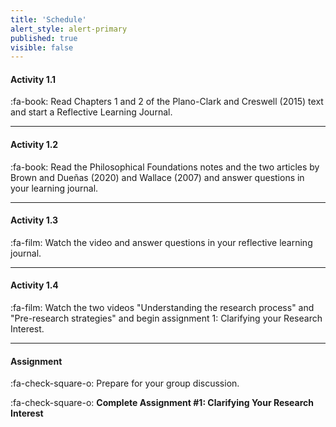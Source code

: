 ```yaml
---
title: 'Schedule'
alert_style: alert-primary
published: true
visible: false
---
```

#### Activity 1.1
:fa-book: Read Chapters 1 and 2 of the Plano-Clark and Creswell (2015) text and start a Reflective Learning Journal.

---
#### Activity 1.2
:fa-book: Read the Philosophical Foundations notes and the two articles by Brown and Dueñas (2020) and Wallace (2007) and answer questions in your learning journal.

---
#### Activity 1.3
:fa-film: Watch the video and answer questions in your reflective learning journal.

---
#### Activity 1.4
:fa-film: Watch the two videos "Understanding the research process" and "Pre-research strategies" and begin assignment 1: Clarifying your Research Interest.

---
#### Assignment
:fa-check-square-o: Prepare for your group discussion.

:fa-check-square-o: **Complete Assignment #1: Clarifying Your Research Interest**
